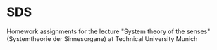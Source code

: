 # SDS
Homework assignments for the lecture "System theory of the senses" (Systemtheorie der Sinnesorgane) at Technical University Munich
